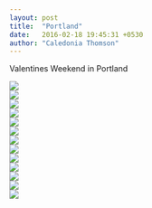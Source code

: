 ```yaml
---
layout: post
title:  "Portland"
date:   2016-02-18 19:45:31 +0530
author: "Caledonia Thomson"
---
```


Valentines Weekend in Portland

<div class="row">
	<a href="http://res.cloudinary.com/vegemitesoup/image/upload/v1470371013/portland/1.jpg" />
    	<img src="http://res.cloudinary.com/vegemitesoup/image/upload/v1470371013/portland/1.jpg" />
	</a>
</div>

<div class="row">
	<a href="http://res.cloudinary.com/vegemitesoup/image/upload/v1470371013/portland/11.jpg" />
		<img src="http://res.cloudinary.com/vegemitesoup/image/upload/v1470371013/portland/11.jpg" />
	</a>
</div>     

<div class="row">                                       
	<a href="http://res.cloudinary.com/vegemitesoup/image/upload/v1470371013/portland/2.jpg" />
    	<img src="http://res.cloudinary.com/vegemitesoup/image/upload/v1470371013/portland/2.jpg" />           
	</a>
</div>

<div class="row">                   
	<a href="http://res.cloudinary.com/vegemitesoup/image/upload/v1470371013/portland/3.jpg" />
		<img src="http://res.cloudinary.com/vegemitesoup/image/upload/v1470371013/portland/3.jpg" />
	</a>
</div>

<div class="row">          
	<a href="http://res.cloudinary.com/vegemitesoup/image/upload/v1470371013/portland/4.jpg" />
		<img src="http://res.cloudinary.com/vegemitesoup/image/upload/v1470371013/portland/4.jpg" />
	</a>
</div>

<div class="row">
	<a href="http://res.cloudinary.com/vegemitesoup/image/upload/v1470371013/portland/title.jpg" />
		<img src="http://res.cloudinary.com/vegemitesoup/image/upload/v1470371013/portland/title.jpg" />
	</a>
</div>     

<div class="row">
	<a href="http://res.cloudinary.com/vegemitesoup/image/upload/v1470371013/portland/5.jpg" />
		<img src="http://res.cloudinary.com/vegemitesoup/image/upload/v1470371013/portland/5.jpg" />
	</a>
</div>     

<div class="row">
	<div class="col-sm-6 col-xs-6">                 
    	<a href="http://res.cloudinary.com/vegemitesoup/image/upload/v1470371013/portland/6.jpg" /><img src="http://res.cloudinary.com/vegemitesoup/image/upload/v1470371013/portland/6.jpg" /></a>    
    </div>
    <div class="col-sm-6 col-xs-6">                    
    	<a href="http://res.cloudinary.com/vegemitesoup/image/upload/v1470371013/portland/7.jpg" /><img src="http://res.cloudinary.com/vegemitesoup/image/upload/v1470371013/portland/7.jpg" /></a>  
    </div>            
</div>

<div class="row">
	<a href="http://res.cloudinary.com/vegemitesoup/image/upload/v1470371013/portland/8.jpg" />
		<img src="http://res.cloudinary.com/vegemitesoup/image/upload/v1470371013/portland/8.jpg" />
	</a>
</div>     

<div class="row">
	<a href="http://res.cloudinary.com/vegemitesoup/image/upload/v1470371013/portland/9.jpg" />
		<img src="http://res.cloudinary.com/vegemitesoup/image/upload/v1470371013/portland/9.jpg" />
	</a>
</div>     

<div class="row">
	<div class="col-sm-6 col-xs-6"> 
		<a href="http://res.cloudinary.com/vegemitesoup/image/upload/v1470371013/portland/10.jpg" /><img src="http://res.cloudinary.com/vegemitesoup/image/upload/v1470371013/portland/10.jpg" /></a> 
	</div>
	<div class="col-sm-6 col-xs-6"> 
		<a href="http://res.cloudinary.com/vegemitesoup/image/upload/v1470371013/portland/12.jpg" /><img src="http://res.cloudinary.com/vegemitesoup/image/upload/v1470371013/portland/12.jpg" /></a>
	</div>
</div>     
